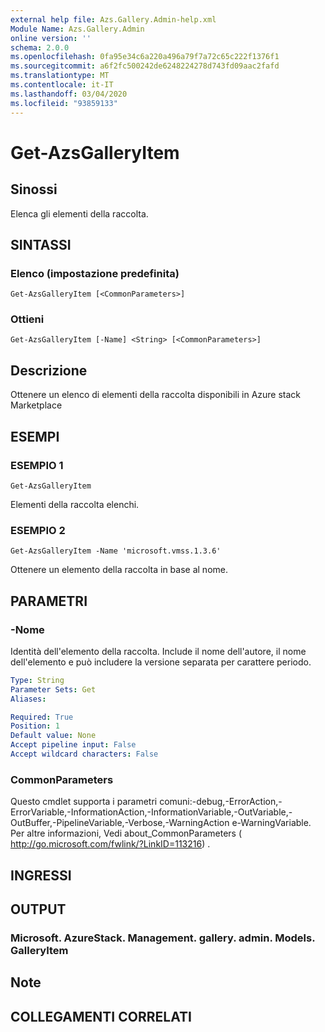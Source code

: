 ```yaml
---
external help file: Azs.Gallery.Admin-help.xml
Module Name: Azs.Gallery.Admin
online version: ''
schema: 2.0.0
ms.openlocfilehash: 0fa95e34c6a220a496a79f7a72c65c222f1376f1
ms.sourcegitcommit: a6f2fc500242de6248224278d743fd09aac2fafd
ms.translationtype: MT
ms.contentlocale: it-IT
ms.lasthandoff: 03/04/2020
ms.locfileid: "93859133"
---
```

# Get-AzsGalleryItem

## Sinossi
Elenca gli elementi della raccolta.

## SINTASSI

### Elenco (impostazione predefinita)
```
Get-AzsGalleryItem [<CommonParameters>]
```

### Ottieni
```
Get-AzsGalleryItem [-Name] <String> [<CommonParameters>]
```

## Descrizione
Ottenere un elenco di elementi della raccolta disponibili in Azure stack Marketplace

## ESEMPI

### ESEMPIO 1
```
Get-AzsGalleryItem
```

Elementi della raccolta elenchi.

### ESEMPIO 2
```
Get-AzsGalleryItem -Name 'microsoft.vmss.1.3.6'
```

Ottenere un elemento della raccolta in base al nome.

## PARAMETRI

### -Nome
Identità dell'elemento della raccolta.
Include il nome dell'autore, il nome dell'elemento e può includere la versione separata per carattere periodo.

```yaml
Type: String
Parameter Sets: Get
Aliases:

Required: True
Position: 1
Default value: None
Accept pipeline input: False
Accept wildcard characters: False
```

### CommonParameters
Questo cmdlet supporta i parametri comuni:-debug,-ErrorAction,-ErrorVariable,-InformationAction,-InformationVariable,-OutVariable,-OutBuffer,-PipelineVariable,-Verbose,-WarningAction e-WarningVariable. Per altre informazioni, Vedi about_CommonParameters ( http://go.microsoft.com/fwlink/?LinkID=113216) .

## INGRESSI

## OUTPUT

### Microsoft. AzureStack. Management. gallery. admin. Models. GalleryItem

## Note

## COLLEGAMENTI CORRELATI
